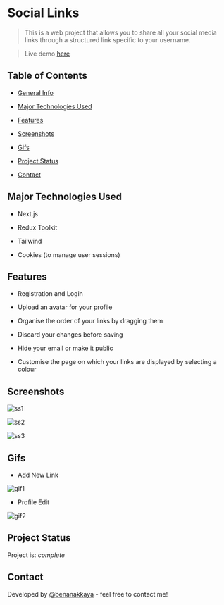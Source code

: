 
# Social Links

> This is a web project that allows you to share all your social media links through a structured link specific to your username.

> Live demo [here](https://tmdb-movie-app-benan.netlify.app/)

  

## Table of Contents

* [General Info](#general-information)

* [Major Technologies Used](#technologies-used)

* [Features](#features)

* [Screenshots](#screenshots)

* [Gifs](#gifs)

* [Project Status](#project-status)

* [Contact](#contact)

  
  
  

## Major Technologies Used

- Next.js

- Redux Toolkit

- Tailwind

- Cookies (to manage user sessions)

  
  

## Features

  

- Registration and Login

- Upload an avatar for your profile

- Organise the order of your links by dragging them

- Discard your changes before saving

- Hide your email or make it public

- Customise the page on which your links are displayed by selecting a colour

  
  

## Screenshots
![ss1](https://res.cloudinary.com/dmsj8hghq/image/upload/fl_preserve_transparency/v1715600428/FireShot_Capture_172_-_Social_Links_-_social-links-frontend.vercel.app_xffarx.jpg)

![ss2](https://res.cloudinary.com/dmsj8hghq/image/upload/fl_preserve_transparency/v1715600472/FireShot_Capture_173_-_Social_Links_-_social-links-frontend.vercel.app_mrib47.jpg)

![ss3](https://res.cloudinary.com/dmsj8hghq/image/upload/fl_preserve_transparency/v1715600677/FireShot_Capture_174_-_Social_Links_-_social-links-frontend.vercel.app_juet1n.jpg)

  

## Gifs

 - Add New Link

![gif1](https://res.cloudinary.com/dmsj8hghq/image/upload/fl_preserve_transparency/v1715353083/NewLink_roh2pe.gif)

 - Profile Edit

![gif2](https://res.cloudinary.com/dmsj8hghq/image/upload/fl_preserve_transparency/v1715353081/ProfileEdit_wepugm.gif)


  
  

## Project Status

Project is: _complete_

  
  

## Contact

Developed by [@benanakkaya](https://www.linkedin.com/in/benanakkaya/) - feel free to contact me!
